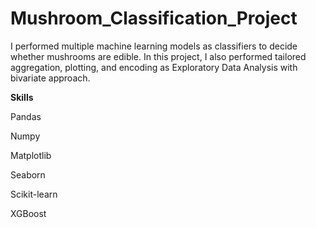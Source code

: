 # Mushroom_Classification_Project
I performed multiple machine learning models as classifiers to decide whether mushrooms are edible. In this project, I also performed tailored aggregation, plotting, and encoding as Exploratory Data Analysis with bivariate approach.

**Skills**

Pandas

Numpy

Matplotlib

Seaborn

Scikit-learn

XGBoost

